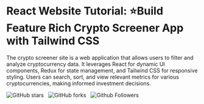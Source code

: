 # React Website Tutorial: ⭐Build Feature Rich Crypto Screener App with Tailwind CSS

The crypto screener site is a web application that allows users to filter and analyze cryptocurrency data. It leverages React for dynamic UI components, Redux for state management, and Tailwind CSS for responsive styling. Users can search, sort, and view relevant metrics for various cryptocurrencies, making informed investment decisions.

![GitHub stars](https://img.shields.io/github/stars/codebucks27/CryptoBucks-A-crypto-screener-application?style=social&logo=ApacheSpark&label=Stars)&nbsp;&nbsp;
![GitHub forks](https://img.shields.io/github/forks/codebucks27/CryptoBucks-A-crypto-screener-application?style=social&logo=KashFlow&maxAge=3600)&nbsp;&nbsp;
![Github Followers](https://img.shields.io/github/followers/codebucks27.svg?style=social&label=Follow)&nbsp;&nbsp;<br />
